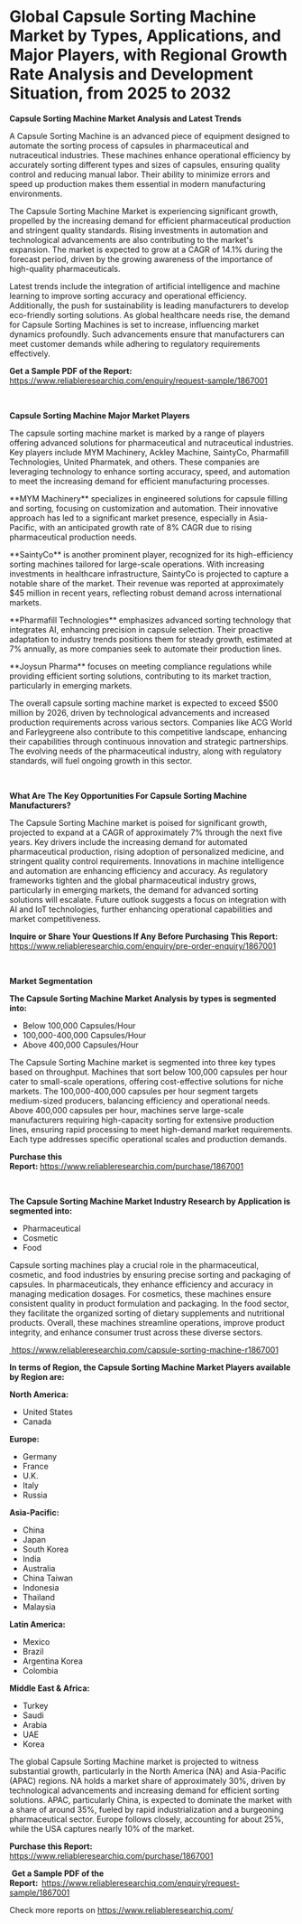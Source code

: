 <p><h1>Global Capsule Sorting Machine Market by Types, Applications, and Major Players, with Regional Growth Rate Analysis and Development Situation, from 2025 to 2032</h1></p><p><strong>Capsule Sorting Machine Market Analysis and Latest Trends</strong></p>
<p><p>A Capsule Sorting Machine is an advanced piece of equipment designed to automate the sorting process of capsules in pharmaceutical and nutraceutical industries. These machines enhance operational efficiency by accurately sorting different types and sizes of capsules, ensuring quality control and reducing manual labor. Their ability to minimize errors and speed up production makes them essential in modern manufacturing environments.</p><p>The Capsule Sorting Machine Market is experiencing significant growth, propelled by the increasing demand for efficient pharmaceutical production and stringent quality standards. Rising investments in automation and technological advancements are also contributing to the market's expansion. The market is expected to grow at a CAGR of 14.1% during the forecast period, driven by the growing awareness of the importance of high-quality pharmaceuticals.</p><p>Latest trends include the integration of artificial intelligence and machine learning to improve sorting accuracy and operational efficiency. Additionally, the push for sustainability is leading manufacturers to develop eco-friendly sorting solutions. As global healthcare needs rise, the demand for Capsule Sorting Machines is set to increase, influencing market dynamics profoundly. Such advancements ensure that manufacturers can meet customer demands while adhering to regulatory requirements effectively.</p></p>
<p><strong>Get a Sample PDF of the Report:&nbsp;</strong> <a href="https://www.reliableresearchiq.com/enquiry/request-sample/1867001?utm_campaign=3318&utm_medium=2&utm_source=Github&utm_content=ia&utm_term=10042025&utm_id=capsule-sorting-machine">https://www.reliableresearchiq.com/enquiry/request-sample/1867001</a></p>
<p>&nbsp;</p>
<p><strong>Capsule Sorting Machine Major Market Players</strong></p>
<p><p>The capsule sorting machine market is marked by a range of players offering advanced solutions for pharmaceutical and nutraceutical industries. Key players include MYM Machinery, Ackley Machine, SaintyCo, Pharmafill Technologies, United Pharmatek, and others. These companies are leveraging technology to enhance sorting accuracy, speed, and automation to meet the increasing demand for efficient manufacturing processes.</p><p>**MYM Machinery** specializes in engineered solutions for capsule filling and sorting, focusing on customization and automation. Their innovative approach has led to a significant market presence, especially in Asia-Pacific, with an anticipated growth rate of 8% CAGR due to rising pharmaceutical production needs.</p><p>**SaintyCo** is another prominent player, recognized for its high-efficiency sorting machines tailored for large-scale operations. With increasing investments in healthcare infrastructure, SaintyCo is projected to capture a notable share of the market. Their revenue was reported at approximately $45 million in recent years, reflecting robust demand across international markets.</p><p>**Pharmafill Technologies** emphasizes advanced sorting technology that integrates AI, enhancing precision in capsule selection. Their proactive adaptation to industry trends positions them for steady growth, estimated at 7% annually, as more companies seek to automate their production lines.</p><p>**Joysun Pharma** focuses on meeting compliance regulations while providing efficient sorting solutions, contributing to its market traction, particularly in emerging markets. </p><p>The overall capsule sorting machine market is expected to exceed $500 million by 2026, driven by technological advancements and increased production requirements across various sectors. Companies like ACG World and Farleygreene also contribute to this competitive landscape, enhancing their capabilities through continuous innovation and strategic partnerships. The evolving needs of the pharmaceutical industry, along with regulatory standards, will fuel ongoing growth in this sector.</p></p>
<p>&nbsp;</p>
<p><strong>What Are The Key Opportunities For Capsule Sorting Machine Manufacturers?</strong></p>
<p><p>The Capsule Sorting Machine market is poised for significant growth, projected to expand at a CAGR of approximately 7% through the next five years. Key drivers include the increasing demand for automated pharmaceutical production, rising adoption of personalized medicine, and stringent quality control requirements. Innovations in machine intelligence and automation are enhancing efficiency and accuracy. As regulatory frameworks tighten and the global pharmaceutical industry grows, particularly in emerging markets, the demand for advanced sorting solutions will escalate. Future outlook suggests a focus on integration with AI and IoT technologies, further enhancing operational capabilities and market competitiveness.</p></p>
<p><strong>Inquire or Share Your Questions If Any Before Purchasing This Report:</strong> <a href="https://www.reliableresearchiq.com/enquiry/pre-order-enquiry/1867001?utm_campaign=3318&utm_medium=2&utm_source=Github&utm_content=ia&utm_term=10042025&utm_id=capsule-sorting-machine">https://www.reliableresearchiq.com/enquiry/pre-order-enquiry/1867001</a></p>
<p>&nbsp;</p>
<p><strong>Market Segmentation</strong></p>
<p><strong>The Capsule Sorting Machine Market Analysis by types is segmented into:</strong></p>
<p><ul><li>Below 100,000 Capsules/Hour</li><li>100,000-400,000 Capsules/Hour</li><li>Above 400,000 Capsules/Hour</li></ul></p>
<p><p>The Capsule Sorting Machine market is segmented into three key types based on throughput. Machines that sort below 100,000 capsules per hour cater to small-scale operations, offering cost-effective solutions for niche markets. The 100,000-400,000 capsules per hour segment targets medium-sized producers, balancing efficiency and operational needs. Above 400,000 capsules per hour, machines serve large-scale manufacturers requiring high-capacity sorting for extensive production lines, ensuring rapid processing to meet high-demand market requirements. Each type addresses specific operational scales and production demands.</p></p>
<p><strong>Purchase this Report:&nbsp;</strong><a href="https://www.reliableresearchiq.com/purchase/1867001?utm_campaign=3318&utm_medium=2&utm_source=Github&utm_content=ia&utm_term=10042025&utm_id=capsule-sorting-machine">https://www.reliableresearchiq.com/purchase/1867001</a></p>
<p>&nbsp;</p>
<p><strong>The Capsule Sorting Machine Market Industry Research by Application is segmented into:</strong></p>
<p><ul><li>Pharmaceutical</li><li>Cosmetic</li><li>Food</li></ul></p>
<p><p>Capsule sorting machines play a crucial role in the pharmaceutical, cosmetic, and food industries by ensuring precise sorting and packaging of capsules. In pharmaceuticals, they enhance efficiency and accuracy in managing medication dosages. For cosmetics, these machines ensure consistent quality in product formulation and packaging. In the food sector, they facilitate the organized sorting of dietary supplements and nutritional products. Overall, these machines streamline operations, improve product integrity, and enhance consumer trust across these diverse sectors.</p></p>
<p><a href="https://www.reliableresearchiq.com/capsule-sorting-machine-r1867001?utm_campaign=3318&utm_medium=2&utm_source=Github&utm_content=ia&utm_term=10042025&utm_id=capsule-sorting-machine">&nbsp;https://www.reliableresearchiq.com/capsule-sorting-machine-r1867001</a></p>
<p><strong>In terms of Region, the Capsule Sorting Machine Market Players available by Region are:</strong></p>
<p>
    <p> <strong> North America: </strong>
        <ul>
            <li>United States</li>
            <li>Canada</li>
        </ul>
        </p> 
    <p> <strong> Europe: </strong>
        <ul>
            <li>Germany</li>
            <li>France</li>
            <li>U.K.</li>
            <li>Italy</li>
            <li>Russia</li>
        </ul>
        </p> 
    <p> <strong> Asia-Pacific: </strong>
        <ul>
            <li>China</li>
            <li>Japan</li>
            <li>South Korea</li>
            <li>India</li>
            <li>Australia</li>
            <li>China Taiwan</li>
            <li>Indonesia</li>
            <li>Thailand</li>
            <li>Malaysia</li>
        </ul>
        </p> 
    <p> <strong> Latin America: </strong>
        <ul>
            <li>Mexico</li>
            <li>Brazil</li>
            <li>Argentina Korea</li>
            <li>Colombia</li>
        </ul>
        </p> 
    <p> <strong> Middle East & Africa: </strong>
        <ul>
            <li>Turkey</li>
            <li>Saudi</li>
            <li>Arabia</li>
            <li>UAE</li>
            <li>Korea</li>
        </ul>
    </p>
    </p>
<p><p>The global Capsule Sorting Machine market is projected to witness substantial growth, particularly in the North America (NA) and Asia-Pacific (APAC) regions. NA holds a market share of approximately 30%, driven by technological advancements and increasing demand for efficient sorting solutions. APAC, particularly China, is expected to dominate the market with a share of around 35%, fueled by rapid industrialization and a burgeoning pharmaceutical sector. Europe follows closely, accounting for about 25%, while the USA captures nearly 10% of the market.</p></p>
<p><strong>Purchase this Report: </strong><a href="https://www.reliableresearchiq.com/purchase/1867001?utm_campaign=3318&utm_medium=2&utm_source=Github&utm_content=ia&utm_term=10042025&utm_id=capsule-sorting-machine">https://www.reliableresearchiq.com/purchase/1867001</a></p>
<p>&nbsp;<strong>Get a Sample PDF of the Report:&nbsp;&nbsp;</strong><a href="https://www.reliableresearchiq.com/enquiry/request-sample/1867001?utm_campaign=3318&utm_medium=2&utm_source=Github&utm_content=ia&utm_term=10042025&utm_id=capsule-sorting-machine">https://www.reliableresearchiq.com/enquiry/request-sample/1867001</a></p>
<p><strong></strong></p>
<p>Check more reports on <a href="https://www.reliableresearchiq.com/?utm_campaign=3318&utm_medium=2&utm_source=Github&utm_content=ia&utm_term=10042025&utm_id=capsule-sorting-machine">https://www.reliableresearchiq.com/</a></p>